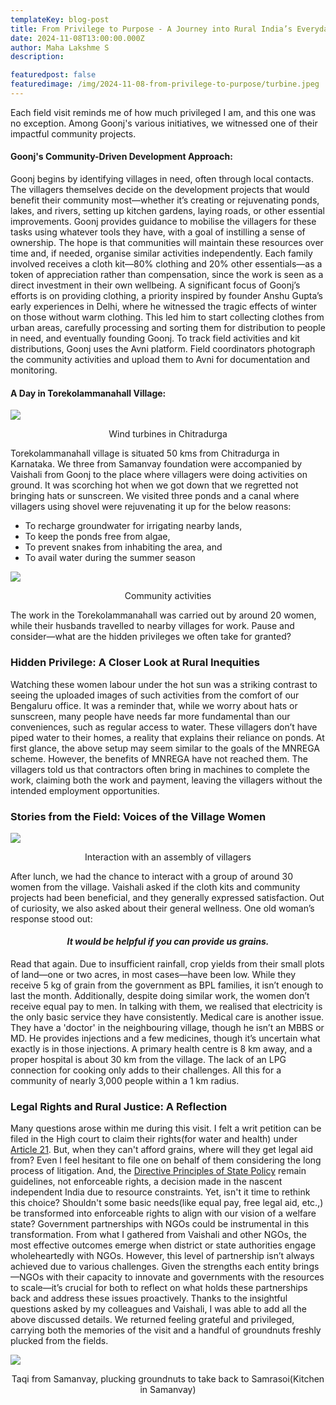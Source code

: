 ```yaml
---
templateKey: blog-post
title: From Privilege to Purpose - A Journey into Rural India’s Everyday Struggles
date: 2024-11-08T13:00:00.000Z
author: Maha Lakshme S
description: 

featuredpost: false
featuredimage: /img/2024-11-08-from-privilege-to-purpose/turbine.jpeg
---
```


Each field visit reminds me of how much privileged I am, and this one was no exception. Among Goonj's various initiatives, we witnessed one of their impactful community projects.

#### Goonj's Community-Driven Development Approach:
Goonj begins by identifying villages in need, often through local contacts. The villagers themselves decide on the development projects that would benefit their community most—whether it’s creating or rejuvenating ponds, lakes, and rivers, setting up kitchen gardens, laying roads, or other essential improvements. Goonj provides guidance to mobilise the villagers for these tasks using whatever tools they have, with a goal of instilling a sense of ownership. The hope is that communities will maintain these resources over time and, if needed, organise similar activities independently. Each family involved receives a cloth kit—80% clothing and 20% other essentials—as a token of appreciation rather than compensation, since the work is seen as a direct investment in their own wellbeing.
A significant focus of Goonj’s efforts is on providing clothing, a priority inspired by founder Anshu Gupta’s early experiences in Delhi, where he witnessed the tragic effects of winter on those without warm clothing. This led him to start collecting clothes from urban areas, carefully processing and sorting them for distribution to people in need, and eventually founding Goonj.
To track field activities and kit distributions, Goonj uses the Avni platform. Field coordinators photograph the community activities and upload them to Avni for documentation and monitoring.

#### A Day in Torekolammanahall Village:
![](/img/2024-11-08-from-privilege-to-purpose/turbines.png)<p align="center">Wind turbines in Chitradurga</p>

Torekolammanahall village is situated 50 kms from Chitradurga in Karnataka. We three from Samanvay foundation were accompanied by Vaishali from Goonj to the place where villagers were doing activities on ground. It was scorching hot when we got down that we regretted not bringing hats or sunscreen. We visited three ponds and a canal where villagers using ​​shovel were rejuvenating it up for the below reasons:
- To recharge groundwater for irrigating nearby lands,
- To keep the ponds free from algae,
- To prevent snakes from inhabiting the area, and
- To avail water during the summer season

![](/img/2024-11-08-from-privilege-to-purpose/field_work.png)<p align="center">Community activities</p>

The work in the Torekolammanahall was carried out by around 20 women, while their husbands travelled to nearby villages for work. Pause and consider—what are the hidden privileges we often take for granted?

### Hidden Privilege: A Closer Look at Rural Inequities
Watching these women labour under the hot sun was a striking contrast to seeing the uploaded images of such activities from the comfort of our Bengaluru office. It was a reminder that, while we worry about hats or sunscreen, many people have needs far more fundamental than our conveniences, such as regular access to water.
These villagers don’t have piped water to their homes, a reality that explains their reliance on ponds. At first glance, the above setup may seem similar to the goals of the MNREGA scheme. However, the benefits of MNREGA have not reached them. The villagers told us that contractors often bring in machines to complete the work, claiming both the work and payment, leaving the villagers without the intended employment opportunities.

### Stories from the Field: Voices of the Village Women

![](/img/2024-11-08-from-privilege-to-purpose/assembly_of_villagers.jpeg)<p align="center">Interaction with an assembly of villagers</p>

After lunch, we had the chance to interact with a group of around 30 women from the village. Vaishali asked if the cloth kits and community projects had been beneficial, and they generally expressed satisfaction. Out of curiosity, we also asked about their general wellness.
One old woman’s response stood out: <h4 align="center"><i> It would be helpful if you can provide us grains.</i></h4>
Read that again. Due to insufficient rainfall, crop yields from their small plots of land—one or two acres, in most cases—have been low. While they receive 5 kg of grain from the government as BPL families, it isn’t enough to last the month. Additionally, despite doing similar work, the women don’t receive equal pay to men.
In talking with them, we realised that electricity is the only basic service they have consistently. Medical care is another issue. They have a 'doctor' in the neighbouring village, though he isn’t an MBBS or MD. He provides injections and a few medicines, though it’s uncertain what exactly is in those injections. A primary health centre is 8 km away, and a proper hospital is about 30 km from the village. The lack of an LPG connection for cooking only adds to their challenges. All this for a community of nearly 3,000 people within a 1 km radius.

### Legal Rights and Rural Justice: A Reflection
Many questions arose within me during this visit. I felt a writ petition can be filed in the High court to claim their rights(for water and health) under [Article 21](https://blog.ipleaders.in/article-21/). But, when they can't afford grains, where will they get legal aid from? Even I feel hesitant to file one on behalf of them considering the long process of litigation. And, the [Directive Principles of State Policy](https://knowindia.india.gov.in/profile/directive-principles-of-state-policy.php#:~:text=Directive%20Principle%20of%20State%20Policy&text=These%20lay%20down%20that%20the,all%20institutions%20of%20national%20life) remain guidelines, not enforceable rights, a decision made in the nascent independent India due to resource constraints. Yet, isn't it time to rethink this choice? Shouldn't some basic needs(like equal pay, free legal aid, etc.,) be transformed into enforceable rights to align with our vision of a welfare state?
Government partnerships with NGOs could be instrumental in this transformation. From what I gathered from Vaishali and other NGOs, the most effective outcomes emerge when district or state authorities engage wholeheartedly with NGOs. However, this level of partnership isn’t always achieved due to various challenges. Given the strengths each entity brings—NGOs with their capacity to innovate and governments with the resources to scale—it’s crucial for both to reflect on what holds these partnerships back and address these issues proactively.
Thanks to the insightful questions asked by my colleagues and Vaishali, I was able to add all the above discussed details. We returned feeling grateful and privileged, carrying both the memories of the visit and a handful of groundnuts freshly plucked from the fields.

![](/img/2024-11-08-from-privilege-to-purpose/taqi_plucking_groundnuts.png)<p align="center">Taqi from Samanvay, plucking groundnuts to take back to Samrasoi(Kitchen in Samanvay)</p>
